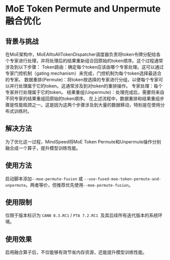# MoE Token Permute and Unpermute 融合优化

## 背景与挑战
在MoE架构中，MoEAlltoAllTokenDispatcher调度器负责将token令牌分配给各个专家进行处理，并将处理后的结果重新组合回原始的token顺序。这个过程通常涉及到以下步骤：
Token路由：确定每个token应该由哪个专家处理。这可以通过专家门控机制（gating mechanism）来完成，门控机制为每个token选择最适合的专家。
数据重排(Permute)：将token按选择的专家进行分组，以便每个专家可以并行处理属于它的token。这通常涉及到对token的重排操作。
专家处理：每个专家并行处理属于它的token。
结果重组(Unpermute)：处理完成后，需要将来自不同专家的结果重组回原始的token顺序。
在上述流程中，数据重排和结果重组步骤是性能瓶颈之一。这是因为这两个步骤涉及到大量的数据移动，特别是在使用分布式训练时。
## 解决方法
为了优化这一过程，MindSpeed将MoE Token Permute和Unpermute操作分别融合成一个算子，提升模型训练性能。

## 使用方法
启动脚本添加`--moe-permute-fusion` 或  `--use-fused-moe-token-permute-and-unpermute`。两者等价，但推荐优先使用`--moe-permute-fusion`。

## 使用限制
仅限于版本标识为 `CANN 8.3.RC1` / `PTA 7.2.RC1 `及其后续所有迭代版本的系统环境。

## 使用效果 
启用融合算子后，不仅能够有效节省内存资源，还能提升模型训练性能。